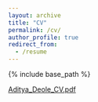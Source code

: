 ```yaml
---
layout: archive
title: "CV"
permalink: /cv/
author_profile: true
redirect_from:
  - /resume
---
```


{% include base_path %}
 
[Aditya_Deole_CV.pdf](https://github.com/user-attachments/files/19655652/Aditya_Deole_CV.pdf)
